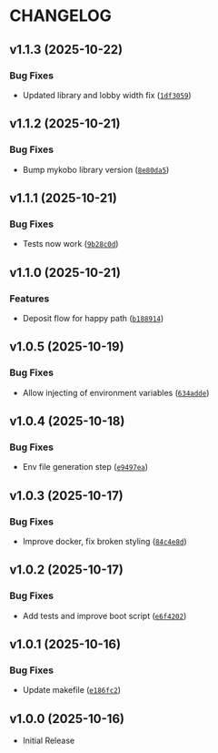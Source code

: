 # CHANGELOG

<!-- version list -->

## v1.1.3 (2025-10-22)

### Bug Fixes

- Updated library and lobby width fix
  ([`1df3059`](https://github.com/mykobo/mykobo-dapp/commit/1df3059004a993f9b6c5b22230e425611636f61a))


## v1.1.2 (2025-10-21)

### Bug Fixes

- Bump mykobo library version
  ([`8e80da5`](https://github.com/mykobo/mykobo-dapp/commit/8e80da514a345c1fc700b570f1184a3aaf006b97))


## v1.1.1 (2025-10-21)

### Bug Fixes

- Tests now work
  ([`9b28c0d`](https://github.com/mykobo/mykobo-dapp/commit/9b28c0db099a8ff9afe887bd2ce19dc1a186cbcc))


## v1.1.0 (2025-10-21)

### Features

- Deposit flow for happy path
  ([`b188914`](https://github.com/mykobo/mykobo-dapp/commit/b1889148db009622379cb5c2c3a3959b7eb1f91e))


## v1.0.5 (2025-10-19)

### Bug Fixes

- Allow injecting of environment variables
  ([`634adde`](https://github.com/mykobo/mykobo-dapp/commit/634adde381c15cd85520364838ac13e756327e57))


## v1.0.4 (2025-10-18)

### Bug Fixes

- Env file generation step
  ([`e9497ea`](https://github.com/mykobo/mykobo-dapp/commit/e9497eab48f2b73bf34ada09f6c4e55ad8ca24f2))


## v1.0.3 (2025-10-17)

### Bug Fixes

- Improve docker, fix broken styling
  ([`84c4e8d`](https://github.com/mykobo/mykobo-dapp/commit/84c4e8d1fe22762ce6ba65ee879d967e066e4245))


## v1.0.2 (2025-10-17)

### Bug Fixes

- Add tests and improve boot script
  ([`e6f4202`](https://github.com/mykobo/mykobo-dapp/commit/e6f4202c377ab5f44e704fdeb9b2d932e2454cc4))


## v1.0.1 (2025-10-16)

### Bug Fixes

- Update makefile
  ([`e186fc2`](https://github.com/mykobo/mykobo-dapp/commit/e186fc2cce30858d2d0988bb523b689a4f73b005))


## v1.0.0 (2025-10-16)

- Initial Release
